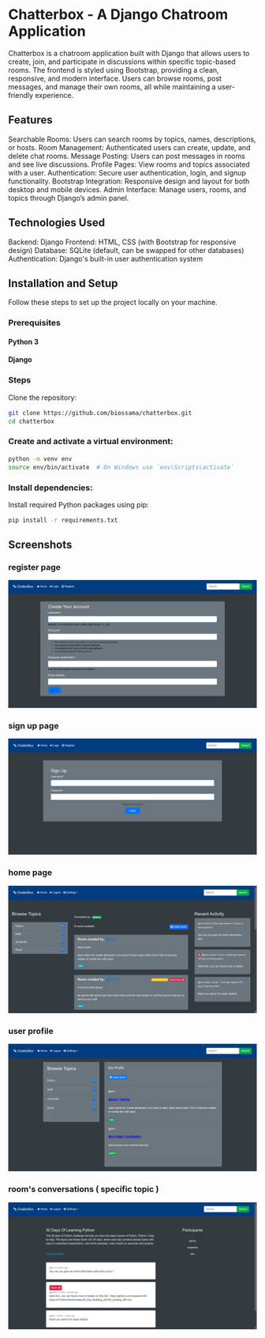 # Chatterbox - A Django Chatroom Application
Chatterbox is a chatroom application built with Django that allows users to create, join, and participate in discussions within specific topic-based rooms. The frontend is styled using Bootstrap, providing a clean, responsive, and modern interface. Users can browse rooms, post messages, and manage their own rooms, all while maintaining a user-friendly experience.

## Features
Searchable Rooms: Users can search rooms by topics, names, descriptions, or hosts.
Room Management: Authenticated users can create, update, and delete chat rooms.
Message Posting: Users can post messages in rooms and see live discussions.
Profile Pages: View rooms and topics associated with a user.
Authentication: Secure user authentication, login, and signup functionality.
Bootstrap Integration: Responsive design and layout for both desktop and mobile devices.
Admin Interface: Manage users, rooms, and topics through Django’s admin panel.

## Technologies Used
Backend: Django
Frontend: HTML, CSS (with Bootstrap for responsive design)
Database: SQLite (default, can be swapped for other databases)
Authentication: Django's built-in user authentication system

## Installation and Setup
Follow these steps to set up the project locally on your machine.

### Prerequisites
#### Python 3
#### Django

### Steps
Clone the repository:
```bash
git clone https://github.com/biossama/chatterbox.git
cd chatterbox
```
### Create and activate a virtual environment:

```bash
python -m venv env
source env/bin/activate  # On Windows use `env\Scripts\activate`
```
### Install dependencies:

Install required Python packages using pip:

```bash
pip install -r requirements.txt
```
## Screenshots
### register page
![HOME!](screenshots/chat_room-register.png)
### sign up page
![HOME!](screenshots/chat-room_signup.png)
### home page
![HOME!](screenshots/chat-room.png)
### user profile
![HOME!](screenshots/chat-room_profile-user.png)
### room's conversations ( specific topic )
![HOME!](screenshots/chat_room-conversation.png)
